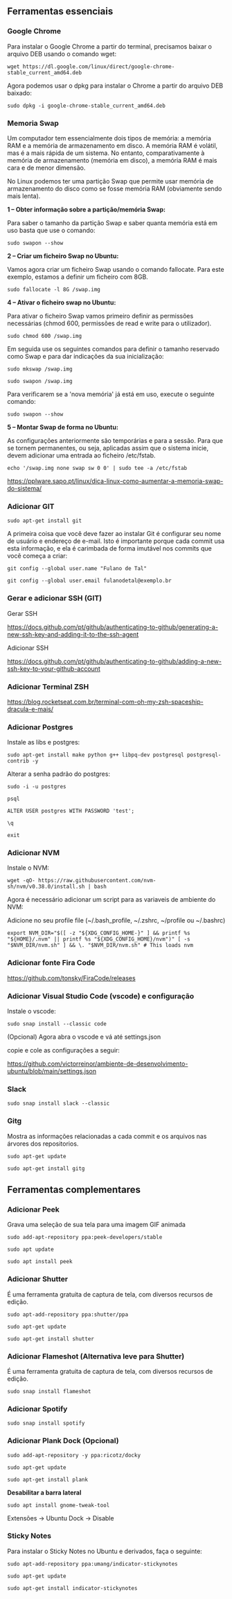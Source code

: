 ## Ferramentas essenciais

### Google Chrome

Para instalar o Google Chrome a partir do terminal, precisamos baixar o arquivo DEB usando o comando wget:

`wget https://dl.google.com/linux/direct/google-chrome-stable_current_amd64.deb`

Agora podemos usar o dpkg para instalar o Chrome a partir do arquivo DEB baixado:

`sudo dpkg -i google-chrome-stable_current_amd64.deb`

### Memoria Swap

Um computador tem essencialmente dois tipos de memória: a memória RAM e a memória de armazenamento em disco. A memória RAM é volátil, mas é a mais rápida de um sistema. No entanto, comparativamente à memória de armazenamento (memória em disco), a memória RAM é mais cara e de menor dimensão.

No Linux podemos ter uma partição Swap que permite usar memória de armazenamento do disco como se fosse memória RAM (obviamente sendo mais lenta). 

**1 – Obter informação sobre a partição/memória Swap:**

Para saber o tamanho da partição Swap e saber quanta memória está em uso basta que use o comando:

`sudo swapon --show`

**2 – Criar um ficheiro Swap no Ubuntu:**

Vamos agora criar um ficheiro Swap usando o comando fallocate. Para este exemplo, estamos a definir um ficheiro com 8GB.

`sudo fallocate -l 8G /swap.img`

**4 – Ativar o ficheiro swap no Ubuntu:**

Para ativar o ficheiro Swap vamos primeiro definir as permissões necessárias (chmod 600, permissões de read e write para o utilizador). 

`sudo chmod 600 /swap.img`

Em seguida use os seguintes comandos para definir o tamanho reservado como Swap e para dar indicações da sua inicialização:

`sudo mkswap /swap.img`

`sudo swapon /swap.img`

Para verificarem se a 'nova memória' já está em uso, execute o seguinte comando:

`sudo swapon --show`

**5 – Montar Swap de forma no Ubuntu:**

As configurações anteriormente são temporárias e para a sessão. Para que se tornem permanentes, ou seja, aplicadas assim que o sistema inicie, devem adicionar uma entrada ao ficheiro /etc/fstab.

`echo '/swap.img none swap sw 0 0' | sudo tee -a /etc/fstab`

https://pplware.sapo.pt/linux/dica-linux-como-aumentar-a-memoria-swap-do-sistema/

### Adicionar GIT

`sudo apt-get install git`

A primeira coisa que você deve fazer ao instalar Git é configurar seu nome de usuário e endereço de e-mail. Isto é importante porque cada commit usa esta informação, e ela é carimbada de forma imutável nos commits que você começa a criar:

`git config --global user.name "Fulano de Tal"`

`git config --global user.email fulanodetal@exemplo.br`

### Gerar e adicionar SSH (GIT)

Gerar SSH

https://docs.github.com/pt/github/authenticating-to-github/generating-a-new-ssh-key-and-adding-it-to-the-ssh-agent

Adicionar SSH

https://docs.github.com/pt/github/authenticating-to-github/adding-a-new-ssh-key-to-your-github-account

### Adicionar Terminal ZSH

https://blog.rocketseat.com.br/terminal-com-oh-my-zsh-spaceship-dracula-e-mais/

### Adicionar Postgres

Instale as libs e postgres:

`sudo apt-get install make python g++ libpq-dev postgresql postgresql-contrib -y`

Alterar a senha padrão do postgres:

`sudo -i -u postgres`

`psql`

`ALTER USER postgres WITH PASSWORD 'test';`

`\q`

`exit`

### Adicionar NVM

Instale o NVM:

`wget -qO- https://raw.githubusercontent.com/nvm-sh/nvm/v0.38.0/install.sh | bash`

Agora é necessário adicionar um script para as variaveis de ambiente do NVM:

Adicione no seu profile file (~/.bash_profile, ~/.zshrc, ~/profile ou ~/.bashrc)

`export NVM_DIR="$([ -z "${XDG_CONFIG_HOME-}" ] && printf %s "${HOME}/.nvm" || printf %s "${XDG_CONFIG_HOME}/nvm")"
[ -s "$NVM_DIR/nvm.sh" ] && \. "$NVM_DIR/nvm.sh" # This loads nvm`

### Adicionar fonte Fira Code

https://github.com/tonsky/FiraCode/releases

### Adicionar Visual Studio Code (vscode) e configuração

Instale o vscode:

`sudo snap install --classic code`

(Opcional)
Agora abra o vscode e vá até settings.json

copie e cole as configurações a seguir:

https://github.com/victorreinor/ambiente-de-desenvolvimento-ubuntu/blob/main/settings.json

### Slack

`sudo snap install slack --classic`

### Gitg

Mostra as informações relacionadas a cada commit e os arquivos nas árvores dos repositorios.

`sudo apt-get update`

`sudo apt-get install gitg`

## Ferramentas complementares

### Adicionar Peek

Grava uma seleção de sua tela para uma imagem GIF animada

`sudo add-apt-repository ppa:peek-developers/stable`

`sudo apt update`

`sudo apt install peek`

### Adicionar Shutter

É uma ferramenta gratuita de captura de tela, com diversos recursos de edição.

`sudo apt-add-repository ppa:shutter/ppa`

`sudo apt-get update`

`sudo apt-get install shutter`

### Adicionar Flameshot (Alternativa leve para Shutter)

É uma ferramenta gratuita de captura de tela, com diversos recursos de edição.

`sudo snap install flameshot`

### Adicionar Spotify

`sudo snap install spotify`

### Adicionar Plank Dock (Opcional)

`sudo add-apt-repository -y ppa:ricotz/docky`

`sudo apt-get update`

`sudo apt-get install plank`

**Desabilitar a barra lateral**

`sudo apt install gnome-tweak-tool`

Extensões -> Ubuntu Dock -> Disable

### Sticky Notes

Para instalar o Sticky Notes no Ubuntu e derivados, faça o seguinte:

`sudo apt-add-repository ppa:umang/indicator-stickynotes`

`sudo apt-get update`

`sudo apt-get install indicator-stickynotes`
